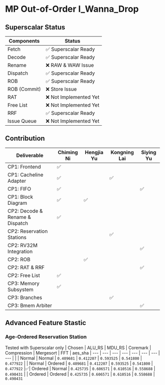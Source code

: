 # MP Out-of-Order I_Wanna_Drop

## Superscalar Status

| Components | Status |
| --- | --- |
| Fetch         | ✅ Superscalar Ready  |
| Decode        | ✅ Superscalar Ready  |
| Rename        | ❌ RAW & WAW Issue    |
| Dispatch      | ✅ Superscalar Ready  |
| ROB           | ✅ Superscalar Ready  |
| ROB (Commit)  | ❌ Store Issue        |
| RAT           | ❌ Not Implemented Yet|
| Free List     | ❌ Not Implemented Yet|
| RRF           | ✅ Superscalar Ready  |
| Issue Queue   | ❌ Not Implemented Yet|

## Contribution
| Deliverable | Chiming Ni | Hengjia Yu | Kongning Lai | Siying Yu |
| --- | --- | --- | --- | --- |
| CP1: Frontend             |✅ |   |   | |
| CP1: Cacheline Adapter    |✅ |   |✅ | |
| CP1: FIFO                 |✅ |   |  | ✅ |
| CP1: Block Diagram        |✅ | ✅ | | |
| CP2: Decode & Rename & Dispatch   | ✅ | | | |
| CP2: Reservation Stations |   |   | ✅ | |
| CP2: RV32M Integration    |   |   | |✅|
| CP2: ROB                  |   |✅ |  |  |
| CP2: RAT & RRF            |   |   | |✅ |
| CP2: Free List            |✅ |  | | |
| CP3: Memory Subsystem     |✅ ||||
| CP3: Branches             | ||✅||
| CP3: Bmem Arbiter         | |||✅|

## Advanced Feature Stastic
### Age-Ordered Reservation Station
Tested with Superscalar only
| Chosen | ALU_RS | MDU_RS | Coremark | Compression | Mergesort | FFT | aes_sha 
| --- | --- | --- | --- | --- | --- | --- | --- |
| | Normal | Normal   | `0.409681` | `0.412207` | `0.593525` | `0.541800` | `0.477922` 
| | Normal | Ordered  | `0.409681` | `0.412207` | `0.593525` | `0.541800` | `0.477922` 
|✅| Ordered | Normal   | `0.425735` | `0.606571` | `0.610516` | `0.558688` | `0.490431`
| | Ordered | Ordered  | `0.425735` | `0.606571` | `0.610516` | `0.558688` | `0.490431` 

